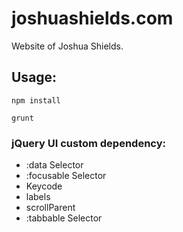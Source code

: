 # joshuashields.com

Website of Joshua Shields.

## Usage:

``npm install``

``grunt``


### jQuery UI custom dependency:
* :data Selector
* :focusable Selector
* Keycode
* labels
* scrollParent
* :tabbable Selector
